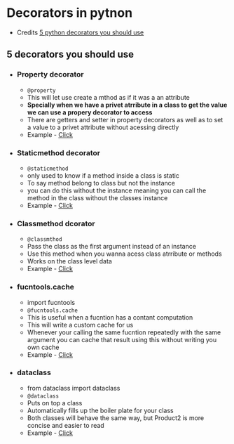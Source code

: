 # Decorators in pytnon

- Credits [5 python decorators you should use](https://www.youtube.com/watch?v=JgxCY-tbWHA)

## 5 decorators you should use 

- ### Property decorator 

  - `@property` 
  - This will let use create a mthod as if it was a an attribute
  - **Specially when we have a privet atrribute in a class to get the value we can use a propery decorator to access**
  - There are getters and setter in property decorators as well as to set a value to a privet attribute without acessing directly
  - Example - [Click](https://github.com/BugSlayer9000/personal-HNC-journey/blob/main/Phase%201/week%205/Decorations/decorator.py)

- ### Staticmethod decorator

  - `@staticmethod`
  - only used to know if a method inside a class is static
  - To say method belong to class but not the instance
  - you can do this without the instance meaning you can call the method in the class without the classes instance
  - Example - [Click](https://github.com/BugSlayer9000/personal-HNC-journey/blob/main/Phase%201/week%205/Decorations/staticmethod.py)

- ### Classmethod dcorator

  - `@classmthod`
  - Pass the class as the first argument instead of an instance
  - Use this method when you wanna acess class atrribute or methods
  - Works on the class level data
  - Example - [Click](https://github.com/BugSlayer9000/personal-HNC-journey/blob/main/Phase%201/week%205/Decorations/classmethod.py)

- ### fucntools.cache

  - import fucntools
  - `@fucntools.cache`
  - This is useful when a fucntion has a contant computation
  - This will write a custom cache for us
  - Whenever your calling the same fucntion repeatedly with the same argument you can cache that result using this without writing you own cache
  - Example - [Click](https://github.com/BugSlayer9000/personal-HNC-journey/blob/main/Phase%201/week%205/Decorations/functoolsExample.py)

- ### dataclass
  
  - from dataclass import dataclass
  - `@dataclass`
  - Puts on top a class
  - Automatically fills up the boiler plate for your class
  - Both classes will behave the same way, but Product2 is more concise and easier to read
  - Example - [Click](https://github.com/BugSlayer9000/personal-HNC-journey/blob/main/Phase%201/week%205/Decorations/dataclassEx.py)



